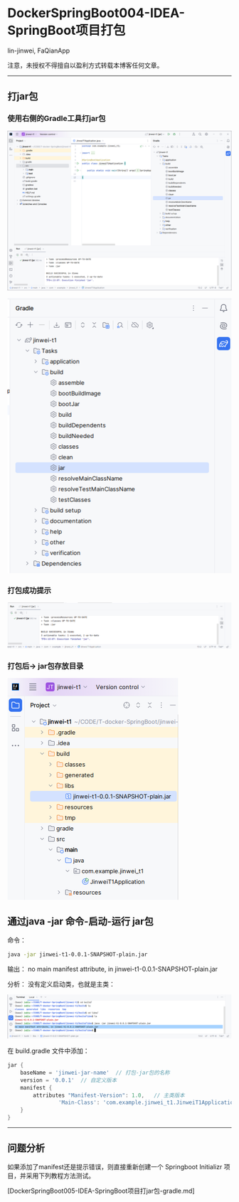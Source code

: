 # DockerSpringBoot004-IDEA-SpringBoot项目打包

lin-jinwei, FaQianApp

注意，未授权不得擅自以盈利方式转载本博客任何文章。

---

## 打jar包
### 使用右侧的Gradle工具打jar包

![alt text](image-61.png)

![alt text](image-62.png)

### 打包成功提示
![alt text](image-63.png)

### 打包后-> jar包存放目录
![alt text](image-64.png)

## 通过java -jar 命令-启动-运行 jar包

命令：
```bash
java -jar jinwei-t1-0.0.1-SNAPSHOT-plain.jar 
```

输出：
no main manifest attribute, in jinwei-t1-0.0.1-SNAPSHOT-plain.jar

分析：
没有定义启动类，也就是主类：

![alt text](image-65.png)

在 build.gradle 文件中添加：
```gradle
jar {
	baseName = 'jinwei-jar-name'  // 打包-jar包的名称
	version = '0.0.1'  // 自定义版本
	manifest {
		attributes "Manifest-Version": 1.0,   // 主类版本
				'Main-Class': 'com.example.jinwei_t1.JinweiT1Application'  // 主类的路径 
	}
}

```

---

## 问题分析
如果添加了manifest还是提示错误，则直接重新创建一个 Springboot Initializr 项目，并采用下列教程方法测试。

[DockerSpringBoot005-IDEA-SpringBoot项目打jar包-gradle.md]
